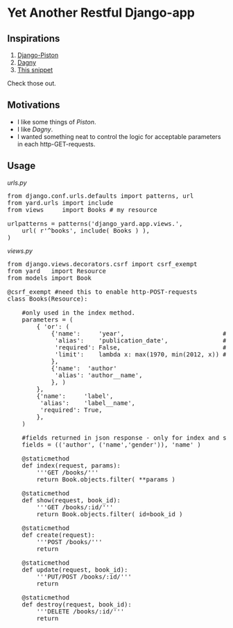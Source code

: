 # Yet Another Restful Django-app


## Inspirations

1. [Django-Piston](https://bitbucket.org/jespern/django-piston/wiki/Home)
2. [Dagny](https://github.com/zacharyvoase/dagny)
3. [This snippet](http://djangosnippets.org/snippets/1071/)

Check those out.


## Motivations

- I like some things of *Piston*.
- I like *Dagny*.
- I wanted something neat to control the logic for acceptable parameters in each http-GET-requests.


## Usage

*urls.py*
<pre>
from django.conf.urls.defaults import patterns, url
from yard.urls import include
from views     import Books # my resource

urlpatterns = patterns('django_yard.app.views.',
    url( r'^books', include( Books ) ),
)
</pre>

*views.py*
<pre>
from django.views.decorators.csrf import csrf_exempt
from yard   import Resource
from models import Book

@csrf_exempt #need this to enable http-POST-requests
class Books(Resource):
    
    #only used in the index method.
    parameters = (
        { 'or': (
            {'name':     'year',                           #query parameter name - required
             'alias':    'publication_date',               #actual name within server's logic - not required
             'required': False,                            #defaults to False - not required
             'limit':    lambda x: max(1970, min(2012, x)) #parameter's logic - not required
            },
            {'name':  'author'
             'alias': 'author__name',
            }, ) 
        },
        {'name':     'label',
         'alias':    'label__name',
         'required': True,
        },
    )
    
    #fields returned in json response - only for index and show methods 
    fields = (('author', ('name','gender')), 'name' )

    @staticmethod
    def index(request, params):
        '''GET /books/'''
        return Book.objects.filter( **params )

    @staticmethod
    def show(request, book_id):
        '''GET /books/:id/'''
        return Book.objects.filter( id=book_id )

    @staticmethod
    def create(request):
        '''POST /books/'''
        return

    @staticmethod
    def update(request, book_id):
        '''PUT/POST /books/:id/'''
        return

    @staticmethod
    def destroy(request, book_id):
        '''DELETE /books/:id/'''
        return
</pre>


